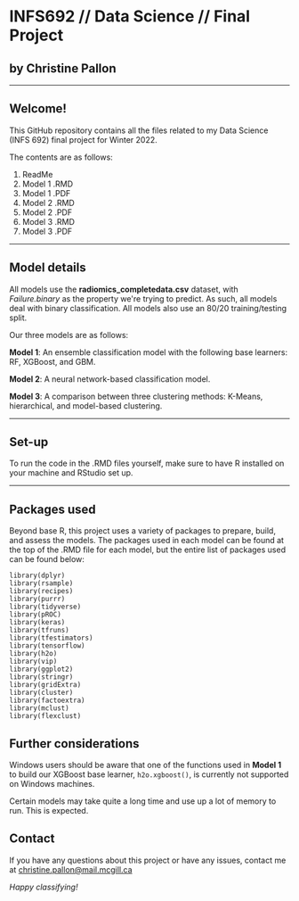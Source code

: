 # **INFS692 // Data Science // Final Project**

## by Christine Pallon

***


## Welcome!


This GitHub repository contains all the files related to my Data Science (INFS 692) final project for Winter 2022.  

The contents are as follows:

1. ReadMe
2. Model 1 .RMD
3. Model 1 .PDF
4. Model 2 .RMD
5. Model 2 .PDF 
6. Model 3 .RMD
7. Model 3 .PDF 

***

## Model details

All models use the **radiomics_completedata.csv** dataset, with *Failure.binary* as the property we're trying to predict. As such, all models deal with binary classification. All models also use an 80/20 training/testing split. 

Our three models are as follows:

**Model 1**: An ensemble classification model with the following base learners: RF, XGBoost, and GBM.

**Model 2**: A neural network-based classification model.

**Model 3**: A comparison between three clustering methods: K-Means, hierarchical, and model-based clustering. 

*** 

## Set-up

To run the code in the .RMD files yourself, make sure to have R installed on your machine and RStudio set up.

***

## Packages used

Beyond base R, this project uses a variety of packages to prepare, build, and assess the models. The packages used in each model can be found at the top of the .RMD file for each model, but the entire list of packages used can be found below:

`library(dplyr)`     
`library(rsample)`    
`library(recipes)`    
`library(purrr)`     
`library(tidyverse)`  
`library(pROC)`  
`library(keras)`       
`library(tfruns)`       
`library(tfestimators)`  
`library(tensorflow)`   
`library(h2o)`    
`library(vip)`  
`library(ggplot2)`  
`library(stringr)`     
`library(gridExtra)`  
`library(cluster)`   
`library(factoextra)`  
`library(mclust)`  
`library(flexclust)`

## Further considerations

Windows users should be aware that one of the functions used in **Model 1** to build our XGBoost base learner, `h2o.xgboost()`, is currently not supported on Windows machines.

Certain models may take quite a long time and use up a lot of memory to run. This is expected.


## Contact

If you have any questions about this project or have any issues, contact me at christine.pallon@mail.mcgill.ca

*Happy classifying!* 
